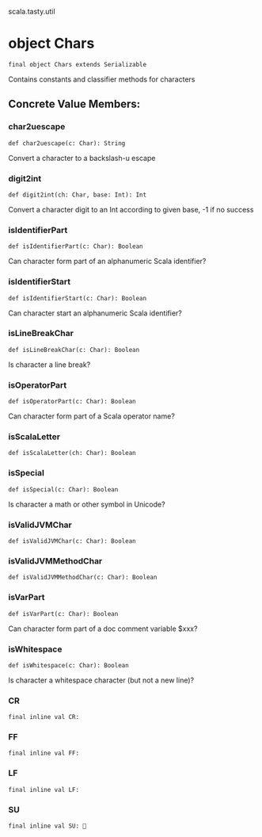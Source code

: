 scala.tasty.util
# object Chars

<pre><code class="language-scala" >final object Chars extends Serializable</pre></code>
Contains constants and classifier methods for characters

## Concrete Value Members:
### char2uescape
<pre><code class="language-scala" >def char2uescape(c: Char): String</pre></code>
Convert a character to a backslash-u escape

### digit2int
<pre><code class="language-scala" >def digit2int(ch: Char, base: Int): Int</pre></code>
Convert a character digit to an Int according to given base,
-1 if no success

### isIdentifierPart
<pre><code class="language-scala" >def isIdentifierPart(c: Char): Boolean</pre></code>
Can character form part of an alphanumeric Scala identifier?

### isIdentifierStart
<pre><code class="language-scala" >def isIdentifierStart(c: Char): Boolean</pre></code>
Can character start an alphanumeric Scala identifier?

### isLineBreakChar
<pre><code class="language-scala" >def isLineBreakChar(c: Char): Boolean</pre></code>
Is character a line break?

### isOperatorPart
<pre><code class="language-scala" >def isOperatorPart(c: Char): Boolean</pre></code>
Can character form part of a Scala operator name?

### isScalaLetter
<pre><code class="language-scala" >def isScalaLetter(ch: Char): Boolean</pre></code>

### isSpecial
<pre><code class="language-scala" >def isSpecial(c: Char): Boolean</pre></code>
Is character a math or other symbol in Unicode?

### isValidJVMChar
<pre><code class="language-scala" >def isValidJVMChar(c: Char): Boolean</pre></code>

### isValidJVMMethodChar
<pre><code class="language-scala" >def isValidJVMMethodChar(c: Char): Boolean</pre></code>

### isVarPart
<pre><code class="language-scala" >def isVarPart(c: Char): Boolean</pre></code>
Can character form part of a doc comment variable $xxx?

### isWhitespace
<pre><code class="language-scala" >def isWhitespace(c: Char): Boolean</pre></code>
Is character a whitespace character (but not a new line)?

### CR
<pre><code class="language-scala" >final inline val CR: </pre></code>

### FF
<pre><code class="language-scala" >final inline val FF: </pre></code>

### LF
<pre><code class="language-scala" >final inline val LF: 
</pre></code>

### SU
<pre><code class="language-scala" >final inline val SU: </pre></code>

